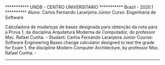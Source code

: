  *********** UNDB - CENTRO UNIVERSITARIO ***********  Brazil - 2020.1 **********
 Aluno: Carlos Fernando Laranjeira Júnior
 Curso: Engenharia de Software

Calculadora de mudanças de bases designada para obtenção da nota para a Prova 1, da
disciplina Arquitetura Moderna de Computador, do professor  Msc. Rafael Cunha.
                                -
Studant: Carlos Fernando Laranjeira Junior
Course: Software Engineering
Bases change calculator designed to test the grade for Exam 1, the
discipline Modern Computer Architecture, by professor Msc. Rafael Cunha.
                                -
*********************************************************************************

